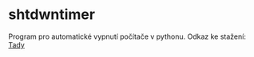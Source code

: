 # shtdwntimer
Program pro automatické vypnutí počítače v pythonu.
Odkaz ke stažení: [Tady](https://uloz.to/file/uq5Z8dDaJsQ9/nacasovane-vypnuti-exe#!ZGxjAmR2Zwx2MTL4ZwZ5ZmZ5AwL4ZQyEp0cDYzIJnSIhIJIxZD==om)

